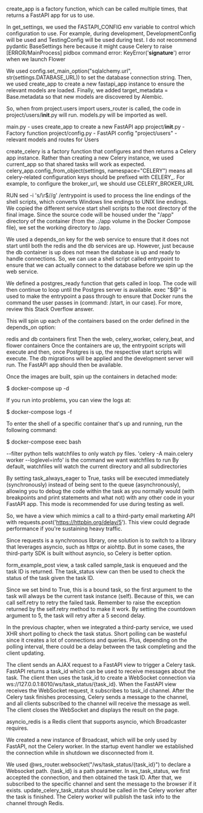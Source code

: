 create_app is a factory function, which can be called multiple times, that returns a FastAPI app for us to use.

In get_settings, we used the FASTAPI_CONFIG env variable to control which configuration to use. For example, during development, DevelopmentConfig will be used and TestingConfig will be used during test.
I do not recommend pydantic BaseSettings here because it might cause Celery to raise [ERROR/MainProcess] pidbox command error: KeyError('__signature__') error when we launch Flower

We used config.set_main_option("sqlalchemy.url", str(settings.DATABASE_URL)) to set the database connection string.
Then, we used create_app to create a new fastapi_app instance to ensure the relevant models are loaded.
Finally, we added target_metadata = Base.metadata so that new models are discovered by Alembic.

So, when from project.users import users_router is called, the code in project/users/__init__.py will run. models.py will be imported as well.

main.py - uses create_app to create a new FastAPI app
project/__init__.py - Factory function
project/config.py - FastAPI config
"project/users" - relevant models and routes for Users

create_celery is a factory function that configures and then returns a Celery app instance.
Rather than creating a new Celery instance, we used current_app so that shared tasks will work as expected.
celery_app.config_from_object(settings, namespace="CELERY") means all celery-related configuration keys should be prefixed with CELERY_. For example, to configure the broker_url, we should use CELERY_BROKER_URL



RUN sed -i 's/\r$//g' /entrypoint is used to process the line endings of the shell scripts, which converts Windows line endings to UNIX line endings.
We copied the different service start shell scripts to the root directory of the final image.
Since the source code will be housed under the "/app" directory of the container (from the .:/app volume in the Docker Compose file), we set the working directory to /app.

We used a depends_on key for the web service to ensure that it does not start until both the redis and the db services are up. However, just because the db container is up does not mean the database is up and ready to handle connections. So, we can use a shell script called entrypoint to ensure that we can actually connect to the database before we spin up the web service.

We defined a postgres_ready function that gets called in loop. The code will then continue to loop until the Postgres server is available.
exec "$@" is used to make the entrypoint a pass through to ensure that Docker runs the command the user passes in (command: /start, in our case). For more, review this Stack Overflow answer.

This will spin up each of the containers based on the order defined in the depends_on option:

redis and db containers first
Then the web, celery_worker, celery_beat, and flower containers
Once the containers are up, the entrypoint scripts will execute and then, once Postgres is up, the respective start scripts will execute. The db migrations will be applied and the development server will run. The FastAPI app should then be available.

Once the images are built, spin up the containers in detached mode:

$ docker-compose up -d

If you run into problems, you can view the logs at:

$ docker-compose logs -f

To enter the shell of a specific container that's up and running, run the following command:

$ docker-compose exec <service-name> bash

--filter python tells watchfiles to only watch py files.
'celery -A main.celery worker --loglevel=info' is the command we want watchfiles to run
By default, watchfiles will watch the current directory and all subdirectories

By setting task_always_eager to True, tasks will be executed immediately (synchronously) instead of being sent to the queue (asynchronously), allowing you to debug the code within the task as you normally would (with breakpoints and print statements and what not) with any other code in your FastAPI app. This mode is recommended for use during testing as well.

So, we have a view which mimics a call to a third-party email marketing API with requests.post('https://httpbin.org/delay/5'). This view could degrade performance if you're sustaining heavy traffic.

Since requests is a synchronous library, one solution is to switch to a library that leverages asyncio, such as httpx or aiohttp. But in some cases, the third-party SDK is built without asyncio, so Celery is better option.

form_example_post view, a task called sample_task is enqueued and the task ID is returned. The task_status view can then be used to check the status of the task given the task ID.

Since we set bind to True, this is a bound task, so the first argument to the task will always be the current task instance (self). Because of this, we can call self.retry to retry the failed task.
Remember to raise the exception returned by the self.retry method to make it work.
By setting the countdown argument to 5, the task will retry after a 5 second delay.

In the previous chapter, when we integrated a third-party service, we used XHR short polling to check the task status. Short polling can be wasteful since it creates a lot of connections and queries. Plus, depending on the polling interval, there could be a delay between the task completing and the client updating.

The client sends an AJAX request to a FastAPI view to trigger a Celery task.
FastAPI returns a task_id which can be used to receive messages about the task.
The client then uses the task_id to create a WebSocket connection via ws://127.0.0.1:8010/ws/task_status/{task_id}.
When the FastAPI view receives the WebSocket request, it subscribes to task_id channel.
After the Celery task finishes processing, Celery sends a message to the channel, and all clients subscribed to the channel will receive the message as well.
The client closes the WebSocket and displays the result on the page.

asyncio_redis is a Redis client that supports asyncio, which Broadcaster requires.

We created a new instance of Broadcast, which will be only used by FastAPI, not the Celery worker.
In the startup event handler we established the connection while in shutdown we disconnected from it.

We used @ws_router.websocket("/ws/task_status/{task_id}") to declare a Websocket path. {task_id} is a path parameter.
In ws_task_status, we first accepted the connection, and then obtained the task ID. After that, we subscribed to the specific channel and sent the message to the browser if it exists.
update_celery_task_status should be called in the Celery worker after the task is finished.
The Celery worker will publish the task info to the channel through Redis.